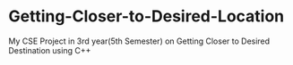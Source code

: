 # Getting-Closer-to-Desired-Location
My CSE Project in 3rd year(5th Semester) on Getting Closer to Desired Destination using C++
